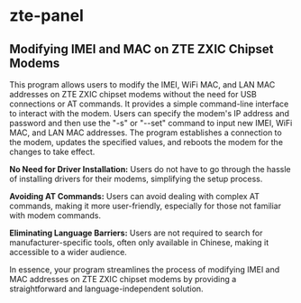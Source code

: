 # zte-panel
## Modifying IMEI and MAC on ZTE ZXIC Chipset Modems

This program allows users to modify the IMEI, WiFi MAC, and LAN MAC addresses on ZTE ZXIC chipset modems without the need for USB connections or AT commands. It provides a simple command-line interface to interact with the modem. Users can specify the modem's IP address and password and then use the "-s" or "--set" command to input new IMEI, WiFi MAC, and LAN MAC addresses. The program establishes a connection to the modem, updates the specified values, and reboots the modem for the changes to take effect.

**No Need for Driver Installation:** Users do not have to go through the hassle of installing drivers for their modems, simplifying the setup process.

**Avoiding AT Commands:** Users can avoid dealing with complex AT commands, making it more user-friendly, especially for those not familiar with modem commands.

**Eliminating Language Barriers:** Users are not required to search for manufacturer-specific tools, often only available in Chinese, making it accessible to a wider audience.

In essence, your program streamlines the process of modifying IMEI and MAC addresses on ZTE ZXIC chipset modems by providing a straightforward and language-independent solution.
